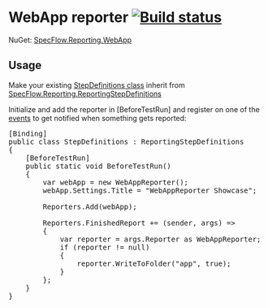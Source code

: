 # WebApp reporter [![Build status](https://ci.appveyor.com/api/projects/status/929xe2ohucewlkkj)](https://ci.appveyor.com/project/TimSchlechter/specflow-reporting-webapp)

NuGet: [SpecFlow.Reporting.WebApp](https://www.nuget.org/packages/SpecFlow.Reporting.WebApp/)

## Usage
Make your existing [StepDefinitions class](https://github.com/techtalk/SpecFlow/wiki/Step-Definitions) inherit from [SpecFlow.Reporting.ReportingStepDefinitions](https://github.com/specflowreporting/SpecFlow.Reporting/blob/master/SpecFlow.Reporting/ReportingStepDefinitions.cs)

Initialize and add the reporter in [BeforeTestRun] and register on one of the [events](https://github.com/specflowreporting/SpecFlow.Reporting/blob/master/SpecFlow.Reporting/Reporters.Events.cs) to get notified when something gets reported:

<pre>
[Binding]
public class StepDefinitions : ReportingStepDefinitions
{
	[BeforeTestRun]
	public static void BeforeTestRun()
	{
		var webApp = new WebAppReporter();
		webApp.Settings.Title = "WebAppReporter Showcase";
		
		Reporters.Add(webApp);

		Reporters.FinishedReport += (sender, args) =>
		{
			var reporter = args.Reporter as WebAppReporter;
			if (reporter != null)
			{
				reporter.WriteToFolder("app", true);
			}
		};
	}
}	
</pre>